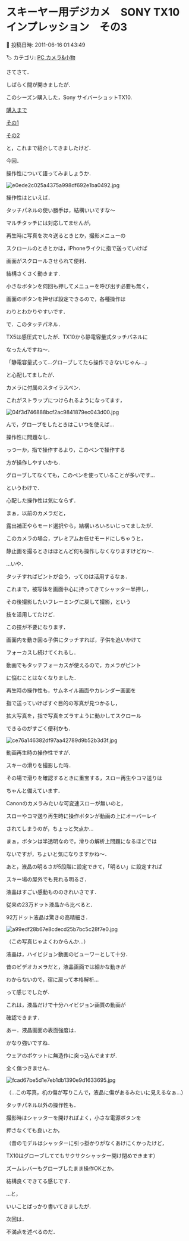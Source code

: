 # スキーヤー用デジカメ　SONY TX10　インプレッション　その3

📅 投稿日時: 2011-06-16 01:43:49

🏷️ カテゴリ: [PC,カメラ&小物](c0d8caed13e597efe97b661a8ae56bed0.md)

さてさて．





しばらく間が開きましたが．





このシーズン購入した，Sony サイバーショットTX10.


[購入まで](edc461a9f1ae90e7a790c71fb3597b618.md)


[その1](e031365507b66f6126431a5fb1065d1cf.md)


[その2](e6165f9b8a49463a457f0bd67988f6dae.md)


と，これまで紹介してきましたけど．





今回．


操作性について語ってみましょうか．




![e0ede2c025a4375a998df692e1ba0492.jpg](images/e0ede2c025a4375a998df692e1ba0492.jpg)







操作性はといえば．


タッチパネルの使い勝手は，結構いいですな～


マルチタッチには対応してませんが，


再生時に写真を次々送るときとか，撮影メニューの


スクロールのときとかは，iPhoneライクに指で送っていけば


画面がスクロールさせられて便利．


結構さくさく動きます．





小さなボタンを何回も押してメニューを呼び出す必要も無く，


画面のボタンを押せば設定できるので，各種操作は


わりとわかりやすいです．





で．このタッチパネル．


TX5は感圧式でしたが．TX10から静電容量式タッチパネルに


なったんですね～．


「静電容量式って…グローブしてたら操作できないじゃん…」


と心配してましたが．





カメラに付属のスタイラスペン．


これがストラップにつけられるようになってます，




![04f3d746888bcf2ac9841879ec043d00.jpg](images/04f3d746888bcf2ac9841879ec043d00.jpg)




んで，グローブをしたときはこいつを使えば…


操作性に問題なし．


っつーか，指で操作するより，このペンで操作する


方が操作しやすいかも．


グローブしてなくても，このペンを使っていることが多いです…


というわけで．


心配した操作性は気にならず．





まぁ，以前のカメラだと，


露出補正やらモード選択やら，結構いろいろいじってましたが．


このカメラの場合，プレミアムお任せモードにしちゃうと，


静止画を撮るときはほとんど何も操作しなくなりますけどね～．


…いや．


タッチすればピントが合う，ってのは活用するなぁ．


これまで，被写体を画面中心に持ってきてシャッター半押し，


その後撮影したいフレーミングに戻して撮影，という


技を活用してたけど．


この技が不要になります．


画面内を動き回る子供にタッチすれば，子供を追いかけて


フォーカスし続けてくれるし．


動画でもタッチフォーカスが使えるので，カメラがピント


に悩むことはなくなりました．





再生時の操作性も，サムネイル画面やカレンダー画面を


指で送っていけばすぐ目的の写真が見つかるし，


拡大写真を，指で写真をズラすように動かしてスクロール


できるのがすごく便利かも．




![ce76a146382df97aa42789d9b52b3d3f.jpg](images/ce76a146382df97aa42789d9b52b3d3f.jpg)







動画再生時の操作性ですが．


スキーの滑りを撮影した時．


その場で滑りを確認するときに重宝する，スロー再生やコマ送りは


ちゃんと備えています．


Canonのカメラみたいな可変速スローが無いのと，


スローやコマ送り再生時に操作ボタンが動画の上にオーバーレイ


されてしまうのが，ちょっと欠点か…


まぁ，ボタンは半透明なので，滑りの解析上問題になるほどでは


ないですが，ちょいと気になりますかね～．





あと，液晶の明るさが5段階に設定できて，「明るい」に設定すれば


スキー場の屋外でも見れる明るさ．


液晶はすごい感動もののきれいさです．


従来の23万ドット液晶から比べると．


92万ドット液晶は驚きの高精細さ．




![a99edf28b67e8cdecd25b7bc5c28f7e0.jpg](images/a99edf28b67e8cdecd25b7bc5c28f7e0.jpg)




（この写真じゃよくわからんか…）





液晶は，ハイビジョン動画のビューワーとして十分．


昔のビデオカメラだと，液晶画面では細かな動きが


わからないので，宿に戻って本格解析…


って感じでしたが．


これは，液晶だけで十分ハイビジョン画質の動画が


確認できます．





あー．液晶画面の表面強度は．


かなり強いですね．


ウェアのポケットに無造作に突っ込んでますが．


全く傷つきません．




![fcad67be5d1e7eb1db1390e9d1633695.jpg](images/fcad67be5d1e7eb1db1390e9d1633695.jpg)




（…この写真，机の傷が写りこんで，液晶に傷があるみたいに見えるなぁ…）





タッチパネル以外の操作性も．


撮影時はシャッターを開ければよく，小さな電源ボタンを


押さなくても良いとか，


（昔のモデルはシャッターに引っ掛かりがなくあけにくかったけど，


TX10はグローブしててもサクサクシャッター開け閉めできます）


ズームレバーもグローブしたまま操作OKとか，


結構良くできてる感じです．





…と，


いいことばっかり書いてきましたが．


次回は．


不満点を述べるのだ．
